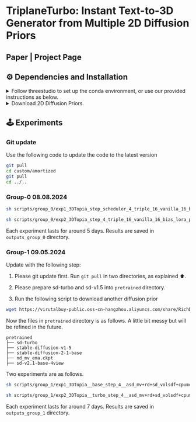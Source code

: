 # TriplaneTurbo: Instant Text-to-3D Generator from Multiple 2D Diffusion Priors
## Paper | Project Page

## ⚙️ Dependencies and Installation

<details>
<summary> Follow threestudio to set up the conda environment, or use our provided instructions as below. </summary>
 
- Create a virtual environment:

```sh
conda create -n scaledreamer python=3.10
conda activate scaledreamer
```
- Add plugin

```sh
mkdir custom
cd custom
git clone https://github.com/87003697/amortized
cd ..
```

- Install PyTorch
```sh
# Prefer using the latest version of CUDA and PyTorch 
conda install pytorch==2.2.0 torchvision==0.17.0 torchaudio==2.2.0 pytorch-cuda=12.1 -c pytorch -c nvidia
```
- (Optional, Recommended) Install [xFormers](https://github.com/facebookresearch/xformers) for attention acceleration.
```sh
conda install xformers -c xformers
```
- (Optional, Recommended) Install ninja to speed up the compilation of CUDA extensions:

```sh
pip install ninja
```

- Install major dependencies:

```sh
pip install -r requirements.txt
```
- Install [iNGP](https://github.com/NVlabs/instant-ngp) and [NerfAcc](https://github.com/nerfstudio-project/nerfacc):

```sh
export PATH="/usr/local/cuda/bin:$PATH"
export LD_LIBRARY_PATH="/usr/local/cuda/lib64:$LD_LIBRARY_PATH"
pip install git+https://github.com/NVlabs/tiny-cuda-nn/#subdirectory=bindings/torch
pip install git+https://github.com/KAIR-BAIR/nerfacc.git@v0.5.2
```
If you encounter errors while installing iNGP, it is recommended to check your gcc version. Follow these instructions to change the gcc version within your conda environment. Then return to the repository directory to install iNGP and NerfAcc ⬆️ again.
 ```sh
conda install -c conda-forge gxx=9.5.0
cd  $CONDA_PREFIX/lib
ln -s  /usr/lib/x86_64-linux-gnu/libcuda.so ./
cd <your repo directory>
```

- Install CUDA KNN extension for point-based rendering:

```sh
cd custom/primiturbo/extern/knn
python build_ext.py  # Compile the CUDA KNN extension
python setup.py install  # Install the extension
cd ../../../../
```


</details>

<details>
<summary> Download 2D Diffusion Priors. </summary>
 
- Save [SD-v2.1-base](https://huggingface.co/stabilityai/stable-diffusion-2-1-base) and [MVDream](https://mv-dream.github.io/) to the local directory `pretrained`.
 
```
python scripts/download_pretrained_models.py
```
</details>

## 🕹️ Experiments

### Git update

Use the following code to update the code to the latest version
```sh
git pull
cd custom/amortized
git pull
cd ../..
```

### Group-0 08.08.2024
```sh
sh scripts/group_0/exp1_3DTopia_step_scheduler_4_triple_16_vanilla_16_bias_lora_prompt_60k.sh
```

```sh
sh scripts/group_0/exp2_3DTopia_step_4_triple_16_vanilla_16_bias_lora_prompt_60k.sh
```
Each experiment lasts for around 5 days.
Results are saved in `outputs_group_0` directory.

### Group-1 09.05.2024

Update with the following step:

1. Please git update first. Run `git pull` in two directories, as explained ⬆️.

2. Please prepare sd-turbo and sd-v1.5 into `pretrained` directory.
  
3. Run the following script to download another diffusion prior
```sh
wget https://virutalbuy-public.oss-cn-hangzhou.aliyuncs.com/share/RichDreamer/nd_mv_ema.ckpt -O ./pretrained/nd_mv_ema.ckpt
```
Now the files in `pretrained` directory is as follows. A little bit messy but will be refined in the future.
```
pretrained
├── sd-turbo
├── stable-diffusion-v1-5
├── stable-diffusion-2-1-base
├── nd_mv_ema.ckpt
├── sd-v2.1-base-4view
```

Two experiments are as follows.

```sh
sh scripts/group_1/exp1_3DTopia__base_step_4__asd_mv+rd+sd_volsdf+cpumc__triple_16_vanilla_16_bias_lora_prompt.sh
```

```sh
sh scripts/group_1/exp2_3DTopia__turbo_step_4__asd_mv+rd+sd_volsdf+cpumc__triple_16_vanilla_16_bias_lora_prompt.sh
```
Each experiment lasts for around 7 days.
Results are saved in `outputs_group_1` directory.

